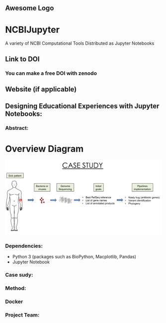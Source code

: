 ## Awesome Logo

# NCBIJupyter
A variety of NCBI Computational Tools Distributed as Jupyter Notebooks

## Link to DOI

### You can make a free DOI with zenodo <link>

## Website (if applicable)

## Designing Educational Experiences with Jupyter Notebooks:

### Abstract:


# Overview Diagram
![My image](https://github.com/NCBI-Hackathons/NCBIJupyter/blob/master/case_study.png)



### Dependencies:
* Python 3 (packages such as BioPython, Macplotlib, Pandas)
* Jupyter Notebook

### Case sudy:


### Method:

### Docker


### Project Team:






